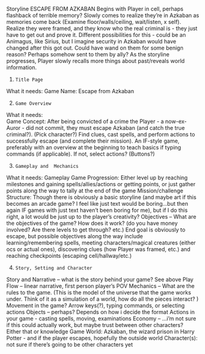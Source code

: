 
Storyline
ESCAPE FROM AZKABAN
Begins with Player in cell, perhaps flashback of terrible memory? Slowly comes to realize they’re in Azkaban as memories come back (Examine floor/walls/ceiling, wait/listen, x self). Realize they were framed, and they know who the real criminal is - they just have to get out and prove it. Different possibilities for this - could be an Animagus, like Sirius, but I imagine security in Azkaban would have changed after this got out. Could have wand on them for some benign reason? Perhaps somehow sent to them by ally? As the storyline progresses, Player slowly recalls more things about past/reveals world information.


 
1.     Title Page  
What it needs: 
Game Name: Escape from Azkaban

2.     Game Overview
What it needs:   	
Game Concept: After being convicted of a crime the Player - a now-ex-Auror - did not commit, they must escape Azkaban (and catch the true criminal?). (Pick character?) Find clues, cast spells, and perform actions to successfully escape (and complete their mission). An IF-style game, preferably with an overview at the beginning to teach basics if typing commands (if applicable). If not, select actions? (Buttons?)

3.     Gameplay and  Mechanics
What it needs:		Gameplay
Game Progression: Either level up by reaching milestones and gaining spells/allies/actions or getting points, or just gather points along the way to tally at the end of the game
Mission/challenge Structure: Though there is obviously a basic storyline (and maybe art if this becomes an arcade game? I feel like just text would be boring...but then again IF games with just text haven’t been boring for me), but if I do this right, a lot would be just up to the player’s creativity?
Objectives – What are the objectives of the game? How does it work? (do you have money involved? Are there levels to get through? etc.) End goal is obviously to escape, but possible objectives along the way include learning/remembering spells, meeting characters/magical creatures (either ocs or actual ones), discovering clues (how Player was framed, etc.) and reaching checkpoints (escaping cell/hallway/etc.)

4.     Story, Setting and Character 
Story and Narrative – what is the story behind your game? See above
Play Flow – linear narrative, first person player’s POV
Mechanics – What are the rules to the game. (This is the model of the universe that the game works under.  Think of it as a simulation of a world, how do all the pieces interact? )
Movement in the game? Arrow keys(?), typing commands, or selecting actions
Objects – perhaps? Depends on how i decide the format
				Actions in your game - casting spells, moving, examinations
Economy – ...i’m not sure if this could actually work, but maybe trust between other characters? Either that or knowledge
Game World: Azkaban, the wizard prison in Harry Potter - and if the player escapes, hopefully the outside world
Character(s): not sure if there’s going to be other characters yet
